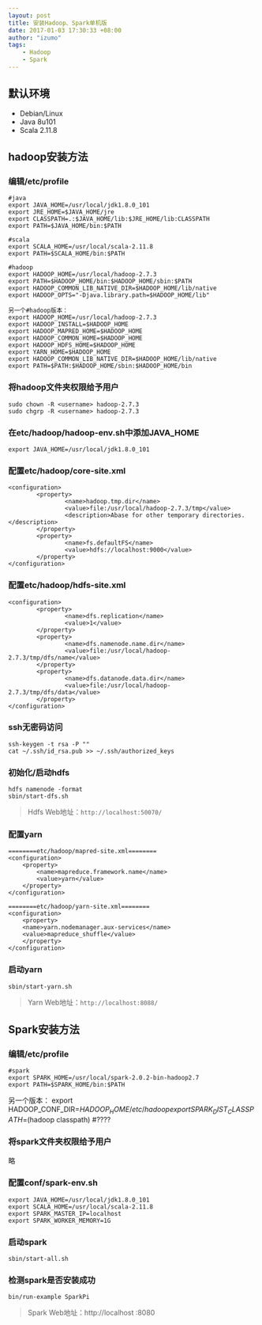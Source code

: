 ```yaml
---
layout: post
title: 安装Hadoop、Spark单机版
date: 2017-01-03 17:30:33 +08:00
author: "izumo"
tags: 
    - Hadoop
    - Spark
---
```


## 默认环境
+ Debian/Linux
+ Java 8u101
+ Scala 2.11.8

## hadoop安装方法

### 编辑/etc/profile

    #java
    export JAVA_HOME=/usr/local/jdk1.8.0_101
    export JRE_HOME=$JAVA_HOME/jre
    export CLASSPATH=.:$JAVA_HOME/lib:$JRE_HOME/lib:CLASSPATH
    export PATH=$JAVA_HOME/bin:$PATH
    
    #scala
    export SCALA_HOME=/usr/local/scala-2.11.8
    export PATH=$SCALA_HOME/bin:$PATH
    
    #hadoop
    export HADOOP_HOME=/usr/local/hadoop-2.7.3
    export PATH=$HADOOP_HOME/bin:$HADOOP_HOME/sbin:$PATH
    export HADOOP_COMMON_LIB_NATIVE_DIR=$HADOOP_HOME/lib/native
    export HADOOP_OPTS="-Djava.library.path=$HADOOP_HOME/lib"
    
    另一个#hadoop版本：
    export HADOOP_HOME=/usr/local/hadoop-2.7.3
    export HADOOP_INSTALL=$HADOOP_HOME
    export HADOOP_MAPRED_HOME=$HADOOP_HOME
    export HADOOP_COMMON_HOME=$HADOOP_HOME
    export HADOOP_HDFS_HOME=$HADOOP_HOME
    export YARN_HOME=$HADOOP_HOME
    export HADOOP_COMMON_LIB_NATIVE_DIR=$HADOOP_HOME/lib/native
    export PATH=$PATH:$HADOOP_HOME/sbin:$HADOOP_HOME/bin

### 将hadoop文件夹权限给予用户
    
    sudo chown -R <username> hadoop-2.7.3
    sudo chgrp -R <username> hadoop-2.7.3

### 在etc/hadoop/hadoop-env.sh中添加JAVA_HOME

    export JAVA_HOME=/usr/local/jdk1.8.0_101

### 配置etc/hadoop/core-site.xml

    <configuration>
            <property>
                    <name>hadoop.tmp.dir</name>
                    <value>file:/usr/local/hadoop-2.7.3/tmp</value>
                    <description>Abase for other temporary directories.</description>
            </property>
            <property>
                    <name>fs.defaultFS</name>
                    <value>hdfs://localhost:9000</value>
            </property>
    </configuration>

### 配置etc/hadoop/hdfs-site.xml

    <configuration>
            <property>
                    <name>dfs.replication</name>
                    <value>1</value>
            </property>
            <property>
                    <name>dfs.namenode.name.dir</name>
                    <value>file:/usr/local/hadoop-2.7.3/tmp/dfs/name</value>
            </property>
            <property>
                    <name>dfs.datanode.data.dir</name>
                    <value>file:/usr/local/hadoop-2.7.3/tmp/dfs/data</value>
            </property>
    </configuration>

### ssh无密码访问

    ssh-keygen -t rsa -P ""
    cat ~/.ssh/id_rsa.pub >> ~/.ssh/authorized_keys

### 初始化/启动hdfs

    hdfs namenode -format
    sbin/start-dfs.sh

> Hdfs Web地址：`http://localhost:50070/`

### 配置yarn

    ========etc/hadoop/mapred-site.xml========
    <configuration>
        <property>
            <name>mapreduce.framework.name</name>
            <value>yarn</value>
        </property>
    </configuration>
    
    ========etc/hadoop/yarn-site.xml========
    <configuration>
        <property>
        <name>yarn.nodemanager.aux-services</name>
        <value>mapreduce_shuffle</value>
        </property>
    </configuration>

### 启动yarn

    sbin/start-yarn.sh

> Yarn Web地址：`http://localhost:8088/`

## Spark安装方法

### 编辑/etc/profile
    #spark
    export SPARK_HOME=/usr/local/spark-2.0.2-bin-hadoop2.7
    export PATH=$SPARK_HOME/bin:$PATH

另一个版本：
    export HADOOP_CONF_DIR=$HADOOP_HOME/etc/hadoop
    export SPARK_DIST_CLASSPATH=$(hadoop classpath) #????

### 将spark文件夹权限给予用户
略

### 配置conf/spark-env.sh
    export JAVA_HOME=/usr/local/jdk1.8.0_101
    export SCALA_HOME=/usr/local/scala-2.11.8
    export SPARK_MASTER_IP=localhost
    export SPARK_WORKER_MEMORY=1G

### 启动spark
    sbin/start-all.sh

### 检测spark是否安装成功
    bin/run-example SparkPi

> Spark Web地址：http://localhost :8080
